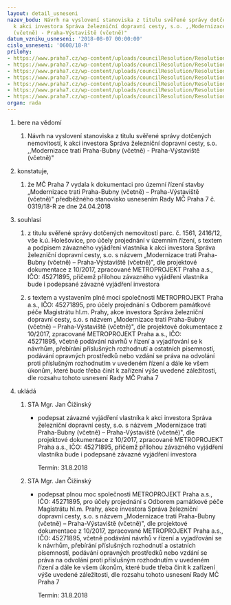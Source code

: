 ```yaml
---
layout: detail_usneseni
nazev_bodu: Návrh na vyslovení stanoviska z titulu svěřené správy dotčených nemovitostí,
  k akci investora Správa železniční dopravní cesty, s.o. ,,Modernizace trati Praha-Bubny
  (včetně) - Praha-Výstaviště (včetně)"
datum_vzniku_usneseni: '2018-08-07 00:00:00'
cislo_usneseni: '0608/18-R'
prilohy:
- https://www.praha7.cz/wp-content/uploads/councilResolution/Resolutions/30146/export/01_SZDC~381668.docx
- https://www.praha7.cz/wp-content/uploads/councilResolution/Resolutions/30146/export/02_SZDC~381667.pdf
- https://www.praha7.cz/wp-content/uploads/councilResolution/Resolutions/30146/export/03_SZDC~381666.pdf
- https://www.praha7.cz/wp-content/uploads/councilResolution/Resolutions/30146/export/04_SZDC~381665.pdf
- https://www.praha7.cz/wp-content/uploads/councilResolution/Resolutions/30146/export/05_SZDC~381664.docx
- https://www.praha7.cz/wp-content/uploads/councilResolution/Resolutions/30146/export/06_SZDC~381663.pdf
- https://www.praha7.cz/wp-content/uploads/councilResolution/Resolutions/30146/export/export~382100.pdf
organ: rada
---
```

<ol id="urzList" class="urzList_view"><li class="urzClass1" id=""><span name="1">bere na vědomí</span><ol class="urzOlClass decimal "><li class="urzClass2" id="" style="text-align: left;"><span><p>Návrh na vyslovení stanoviska z titulu svěřené správy dotčených nemovitostí, k akci investora Správa železniční dopravní cesty, s.o. ,,Modernizace trati Praha-Bubny (včetně) - Praha-Výstaviště (včetně)"</p></span></li></ol></li><li class="urzClass1" id=""><span name="50">konstatuje,</span><ol class="urzOlClass decimal "><li class="urzClass2" id="" style="text-align: left;"><span><p>že MČ Praha 7 vydala k dokumentaci pro územní řízení stavby „Modernizace trati Praha-Bubny (včetně) – Praha-Výstaviště (včetně)" předběžného stanovisko usnesením Rady MČ Praha 7 č. 0319/18-R ze dne 24.04.2018</p></span></li></ol></li><li class="urzClass1" id=""><span name="26">souhlasí</span><ol class="urzOlClass decimal "><li class="urzClass2" id="" style="text-align: left;"><span><p>z titulu svěřené správy dotčených nemovitostí parc. č. 1561, 2416/12, vše k.ú. Holešovice, pro účely projednání v územním řízení, s textem a podpisem závazného vyjádření vlastníka k akci investora Správa železniční dopravní cesty, s.o. s názvem „Modernizace trati Praha-Bubny (včetně) – Praha-Výstaviště (včetně)", dle projektové dokumentace z 10/2017, zpracované METROPROJEKT Praha a.s., IČO:&nbsp;45271895, přičemž přílohou závazného vyjádření vlastníka bude i podepsané závazné vyjádření investora<br></p></span></li><li class="urzClass2" id="" style="text-align: left;"><span><p>s textem a vystavením plné moci společnosti METROPROJEKT Praha a.s., IČO: 45271895,&nbsp;pro účely projednání s Odborem památkové péče Magistrátu hl.m. Prahy, akce investora&nbsp;Správa železniční dopravní cesty, s.o. s názvem „Modernizace trati Praha-Bubny (včetně) – Praha-Výstaviště (včetně)", dle projektové dokumentace z 10/2017, zpracované METROPROJEKT Praha a.s., IČO: 45271895,&nbsp;včetně podávání návrhů v řízení a vyjadřování se k návrhům, přebírání příslušných rozhodnutí a ostatních písemností, podávání opravných prostředků nebo vzdání se práva na odvolání proti příslušným rozhodnutím v uvedeném řízení a dále ke všem úkonům, které bude třeba činit k zařízení výše uvedené záležitosti, dle rozsahu tohoto usnesení Rady MČ Praha 7</p></span></li></ol></li><li class="urzClass1" id="urzUkoly"><span name="1">ukládá</span><ol class="urzOlClass"><li class="urzClass2"><span><p>STA Mgr. Jan Čižinský</p></span><ul class="urzUlClass"><li class="urzClass3"><span><p>podepsat závazné vyjádření vlastníka k akci investora Správa železniční dopravní cesty, s.o. s názvem „Modernizace trati Praha-Bubny (včetně) – Praha-Výstaviště (včetně)", dle projektové dokumentace z 10/2017, zpracované METROPROJEKT Praha a.s., IČO: 45271895, přičemž přílohou závazného vyjádření vlastníka bude i podepsané závazné vyjádření investora</p></span><span class="urzUkolTermin">  Termín:&nbsp;31.8.2018</span></li></ul></li><li class="urzClass2"><span><p>STA Mgr. Jan Čižinský</p></span><ul class="urzUlClass"><li class="urzClass3"><span><p>podepsat plnou moc společnosti METROPROJEKT Praha a.s., IČO: 45271895, pro účely projednání s Odborem památkové péče Magistrátu hl.m. Prahy, akce investora Správa železniční dopravní cesty, s.o. s názvem „Modernizace trati Praha-Bubny (včetně) – Praha-Výstaviště (včetně)", dle projektové dokumentace z 10/2017, zpracované METROPROJEKT Praha a.s., IČO: 45271895, včetně podávání návrhů v řízení a vyjadřování se k návrhům, přebírání příslušných rozhodnutí a ostatních písemností, podávání opravných prostředků nebo vzdání se práva na odvolání proti příslušným rozhodnutím v uvedeném řízení a dále ke všem úkonům, které bude třeba činit k zařízení výše uvedené záležitosti, dle rozsahu tohoto usnesení Rady MČ Praha 7</p></span><span class="urzUkolTermin">  Termín:&nbsp;31.8.2018</span></li></ul></li></ol></li></ol>